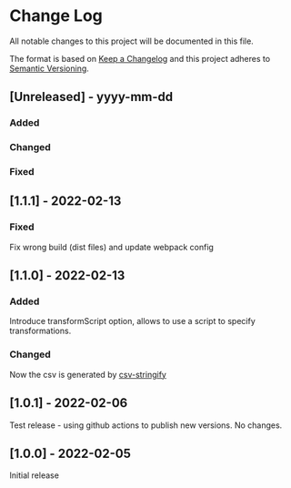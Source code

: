
# Change Log
All notable changes to this project will be documented in this file.

The format is based on [Keep a Changelog](http://keepachangelog.com/)
and this project adheres to [Semantic Versioning](http://semver.org/).

## [Unreleased] - yyyy-mm-dd
### Added
### Changed
### Fixed

## [1.1.1] - 2022-02-13
### Fixed
Fix wrong build (dist files) and update webpack config

## [1.1.0] - 2022-02-13
### Added
Introduce transformScript option, allows to use a script to specify transformations.
### Changed
Now the csv is generated by [csv-stringify](https://csv.js.org/stringify/)

## [1.0.1] - 2022-02-06
Test release - using github actions to publish new versions. No changes.

## [1.0.0] - 2022-02-05
Initial release
